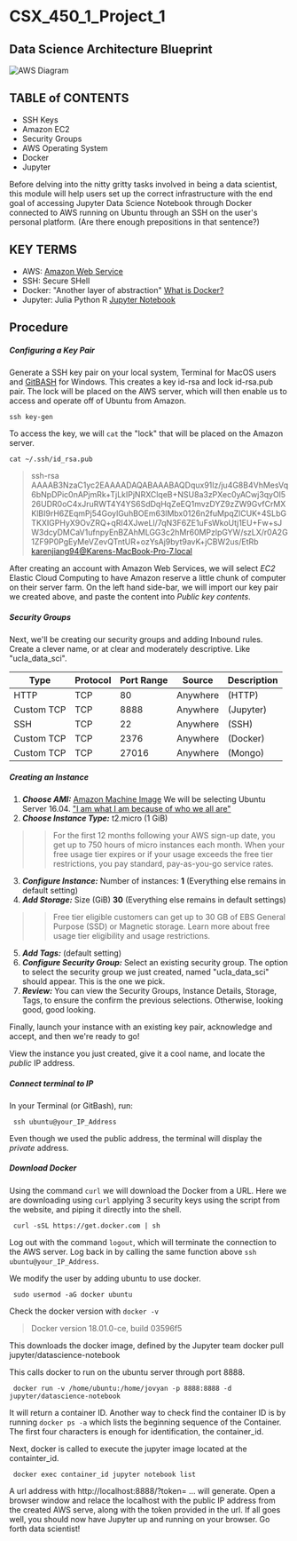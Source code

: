 # CSX_450_1_Project_1

## Data Science Architecture Blueprint
![AWS Diagram](https://i.imgur.com/54aL7vq.png)

## TABLE of CONTENTS
* SSH Keys
* Amazon EC2
* Security Groups
* AWS Operating System
* Docker
* Jupyter

Before delving into the nitty gritty tasks involved in being a data scientist, this module will help users set up the correct infrastructure with the end goal of accessing Jupyter Data Science Notebook through Docker connected to AWS running on Ubuntu through an SSH on the user's personal platform. (Are there enough prepositions in that sentence?)


## KEY TERMS
- AWS: [Amazon Web Service](https://aws.amazon.com/)
- SSH: Secure SHell
- Docker: "Another layer of abstraction" [What is Docker?](https://www.docker.com/what-docker)
- Jupyter: Julia Python R [Jupyter Notebook](http://jupyter.org)

## Procedure

##### Configuring a Key Pair

Generate a SSH key pair on your local system, Terminal for MacOS users and [GitBASH](https://git-for-windows.github.io) for Windows.
This creates a key id-rsa and lock id-rsa.pub pair. The lock will be placed on the AWS server, which will then enable us to access and operate off of Ubuntu from Amazon.
<pre><code>ssh key-gen </code></pre>

To access the key, we will `cat` the "lock" that will be placed on the Amazon server.
<pre><code>cat ~/.ssh/id_rsa.pub </code></pre> 

>ssh-rsa AAAAB3NzaC1yc2EAAAADAQABAAABAQDqux91lz/ju4G8B4VhMesVq6bNpDPic0nAPjmRk+TjLkIPjNRXClqeB+NSU8a3zPXec0yACwj3qyOl526UDR0oC4xJruRWT4Y4YS6SdDqHqZeEQ1mvzDYZ9zZW9GvfCrMXKlBI9rH6ZEqmPj54GoylGuhBOEm63lMbx0126n2fuMpqZlCUK+4SLbGTKXIGPHyX9OvZRQ+qRI4XJweLl/7qN3F6ZE1uFsWkoUtj1EU+Fw+sJW3dcyDMCaV1ufnpyEnBZAhMLGG3c2hMr60MPzlpGYW/szLX/r0A2G1ZF9P0PgEyMeVZevQTntUR+ozYsAj9byt9avK+jCBW2us/EtRb karenjiang94@Karens-MacBook-Pro-7.local

After creating an account with Amazon Web Services, we will select *EC2* Elastic Cloud Computing to have Amazon reserve a little chunk of computer on their server farm. 
On the left hand side-bar, we will import our key pair we created above, and paste the content into *Public key contents*. 

##### Security Groups
Next, we'll be creating our security groups and adding Inbound rules. Create a clever name, or at clear and moderately descriptive. Like "ucla_data_sci". 

| Type       | Protocol   |  Port Range |  Source      | Description |
| --- | --- | --- | --- | --- |
| HTTP       | TCP        |  80         |   Anywhere   |  (HTTP)     |
| Custom TCP | TCP        |  8888       |   Anywhere   |   (Jupyter) |
| SSH        | TCP        |  22         |   Anywhere   |      (SSH)  |                                
| Custom TCP | TCP        |  2376       |   Anywhere   |    (Docker) |
| Custom TCP | TCP        |  27016      |   Anywhere   |     (Mongo) |   



##### Creating an Instance

1. __*Choose AMI:*__ [Amazon Machine Image](https://docs.aws.amazon.com/AWSEC2/latest/UserGuide/AMIs.html)
   We will be selecting Ubuntu Server 16.04. ["I am what I am because of who we all are"](https://www.ubuntu.com/about/about-ubuntu)
2. __*Choose Instance Type:*__ t2.micro (1 GiB)
>> For the first 12 months following your AWS sign-up date, you get up to 750 hours of micro instances each month. When your free usage tier expires or if your usage exceeds the free tier restrictions, you pay standard, pay-as-you-go service rates.
3. __*Configure Instance:*__ Number of instances: **1** (Everything else remains in default setting)
4. __*Add Storage:*__ Size (GiB) **30** (Everything else remains in default settings)
>> Free tier eligible customers can get up to 30 GB of EBS General Purpose (SSD) or Magnetic storage. Learn more about free usage tier eligibility and usage restrictions.
5. __*Add Tags:*__ (default setting)
6. __*Configure Security Group:*__ Select an existing security group. The option to select the security group we just created, named "ucla_data_sci" should appear. This is the one we pick.
7. __*Review:*__ You can view the Security Groups, Instance Details, Storage, Tags, to ensure the confirm the previous selections. Otherwise, looking good, good looking.

Finally, launch your instance with an existing key pair, acknowledge and accept, and then we're ready to go!

View the instance you just created, give it a cool name, and locate the _public_ IP address. 

##### Connect terminal to IP

In your Terminal (or GitBash), run:

<pre><code> ssh ubuntu@your_IP_Address </code></pre>
Even though we used the public address, the terminal will display the _private_ address. 

##### Download Docker

Using the command `curl` we will download the Docker from a URL. Here we are downloading using `curl` applying 3 security keys using the script from the website, and piping it directly into the shell. 
<pre><code> curl -sSL https://get.docker.com | sh </code></pre>

Log out with the command `logout`, which will terminate the connection to the AWS server. 
Log back in by calling the same function above `ssh ubuntu@your_IP_Address`.

We modify the user by adding ubuntu to use docker.
<pre><code> sudo usermod -aG docker ubuntu </code></pre>

Check the docker version with `docker -v`
>Docker version 18.01.0-ce, build 03596f5

This downloads the docker image, defined by the Jupyter team
docker pull jupyter/datascience-notebook </code></pre>

This calls docker to run on the ubuntu server through port 8888.
<pre><code> docker run -v /home/ubuntu:/home/jovyan -p 8888:8888 -d jupyter/datascience-notebook</code></pre>
It will return a container ID. Another way to check find the container ID is by running `docker ps -a` which lists the beginning sequence of the Container. The first four characters is enough for identification, the container_id.

Next, docker is called to execute the jupyter image located at the containter_id. 
<pre><code> docker exec container_id jupyter notebook list </code></pre>

A url address with http://localhost:8888/?token= ... will generate. 
Open a browser window and relace the localhost with the public IP address from the created AWS serve, along with the token provided in the url. If all goes well, you should now have Jupyter up and running on your browser. Go forth data scientist! 




